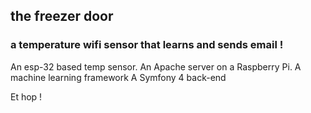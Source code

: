 ## the freezer door

### a temperature wifi sensor that learns and sends email !

An esp-32 based temp sensor.
An Apache server on a Raspberry Pi.
A machine learning framework
A Symfony 4 back-end

Et hop !
